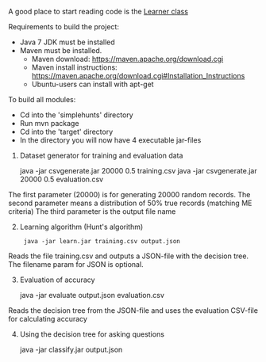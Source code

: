 A good place to start reading code is the [Learner class](learning/src/main/java/jar005/simplehunts/algorithm/Learner.java)

Requirements to build the project:

- Java 7 JDK must be installed
- Maven must be installed.
	* Maven download: https://maven.apache.org/download.cgi
	* Maven install instructions: https://maven.apache.org/download.cgi#Installation_Instructions
	* Ubuntu-users can install with apt-get

To build all modules:

- Cd into the 'simplehunts' directory
- Run mvn package
- Cd into the 'target' directory
- In the directory you will now have 4 executable jar-files

1. Dataset generator for training and evaluation data

	java -jar csvgenerate.jar 20000 0.5 training.csv
	java -jar csvgenerate.jar 20000 0.5 evaluation.csv

The first parameter (20000) is for generating 20000 random records.
The second parameter means a distribution of 50% true records (matching ME criteria)
The third parameter is the output file name

2. Learning algorithm (Hunt's algorithm)
	
		java -jar learn.jar training.csv output.json
	
Reads the file training.csv and outputs a JSON-file with the decision tree. 
The filename param for JSON is optional.

3. Evaluation of accuracy
	
	java -jar evaluate output.json evaluation.csv

Reads the decision tree from the JSON-file and uses the evaluation CSV-file for calculating accuracy

4. Using the decision tree for asking questions
	
	java -jar classify.jar output.json
